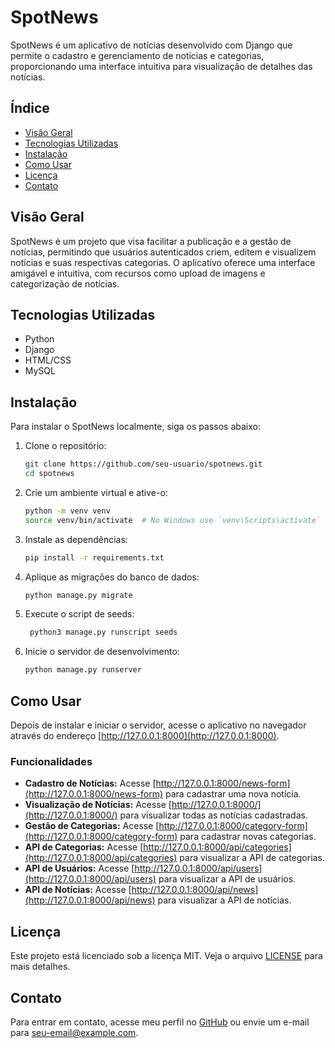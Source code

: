 # SpotNews

SpotNews é um aplicativo de notícias desenvolvido com Django que permite o cadastro e gerenciamento de notícias e categorias, proporcionando uma interface intuitiva para visualização de detalhes das notícias.

## Índice

- [Visão Geral](#visão-geral)
- [Tecnologias Utilizadas](#tecnologias-utilizadas)
- [Instalação](#instalação)
- [Como Usar](#como-usar)
- [Licença](#licença)
- [Contato](#contato)

## Visão Geral

SpotNews é um projeto que visa facilitar a publicação e a gestão de notícias, permitindo que usuários autenticados criem, editem e visualizem notícias e suas respectivas categorias. O aplicativo oferece uma interface amigável e intuitiva, com recursos como upload de imagens e categorização de notícias.

## Tecnologias Utilizadas

- Python
- Django
- HTML/CSS
- MySQL

## Instalação

Para instalar o SpotNews localmente, siga os passos abaixo:

1. Clone o repositório:
    ```bash
    git clone https://github.com/seu-usuario/spotnews.git
    cd spotnews
    ```

2. Crie um ambiente virtual e ative-o:
    ```bash
    python -m venv venv
    source venv/bin/activate  # No Windows use `venv\Scripts\activate`
    ```

3. Instale as dependências:
    ```bash
    pip install -r requirements.txt
    ```

4. Aplique as migrações do banco de dados:
    ```bash
    python manage.py migrate
    ```

5. Execute o script de seeds:
   ```bash
    python3 manage.py runscript seeds
    ```

5. Inicie o servidor de desenvolvimento:
    ```bash
    python manage.py runserver
    ```

## Como Usar

Depois de instalar e iniciar o servidor, acesse o aplicativo no navegador através do endereço [http://127.0.0.1:8000](http://127.0.0.1:8000).

### Funcionalidades

- **Cadastro de Notícias:** Acesse [http://127.0.0.1:8000/news-form](http://127.0.0.1:8000/news-form) para cadastrar uma nova notícia.
- **Visualização de Notícias:** Acesse [http://127.0.0.1:8000/](http://127.0.0.1:8000/) para visualizar todas as notícias cadastradas.
- **Gestão de Categorias:** Acesse [http://127.0.0.1:8000/category-form](http://127.0.0.1:8000/category-form) para cadastrar novas categorias.
- **API de Categorias:** Acesse [http://127.0.0.1:8000/api/categories](http://127.0.0.1:8000/api/categories) para visualizar a API de categorias.
- **API de Usuários:** Acesse [http://127.0.0.1:8000/api/users](http://127.0.0.1:8000/api/users) para visualizar a API de usuários.
- **API de Notícias:** Acesse [http://127.0.0.1:8000/api/news](http://127.0.0.1:8000/api/news) para visualizar a API de notícias.

## Licença

Este projeto está licenciado sob a licença MIT. Veja o arquivo [LICENSE](LICENSE) para mais detalhes.

## Contato

Para entrar em contato, acesse meu perfil no [GitHub](https://github.com/matheusrosa1) ou envie um e-mail para seu-email@example.com.
